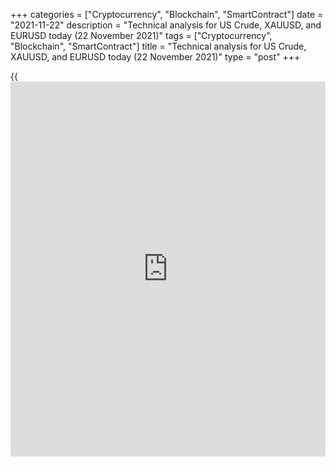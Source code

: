 +++
categories = ["Cryptocurrency", "Blockchain", "SmartContract"]
date = "2021-11-22"
description = "Technical analysis for US Crude, XAUUSD, and EURUSD today (22 November 2021)"
tags = ["Cryptocurrency", "Blockchain", "SmartContract"]
title = "Technical analysis for US Crude, XAUUSD, and EURUSD today (22 November 2021)"
type = "post"
+++

{{<iframe id="large-banner" src="https://www.bounty.group/#slide=11.0" width="100%" height="600" scrolling="no" style="border: 0px solid rgb(216, 221, 230); border-radius: 3px;">}}

2021-11-22

2021-11-22

Short-term analysis for oil, gold, and EURUSD for 22.11.2021Alex
Rodionov

I welcome my fellow traders! I have made a price forecast for US Crude,
XAUUSD, and EURUSD using a combination of margin zones methodology and
technical analysis. Based on the market analysis, I suggest entry
signals for intraday traders.

On Friday, the euro price fell sharply and updated the November 17 low.

The article covers the following subjects:

## Oil price forecast for today: USCrude analysis

Last Friday, traders reached the Gold Zone 75.93 - 75.67. Today, at the
opening of trading, they tried to break out the GZ, but unsuccessful.
Now the price is trading in the correction. Buyers tested the Additional
Zone 76.02 - 75.89, which serves as the first resistance of the
correction. It is possible to look for sales according to the pattern in
the beforementioned AZ. The first target for sales will be today's low.
The second target will be Target Zone 2 73.38 - 72.87.

If the Additional Zone is broken out during trading session, the
correction will continue with the target in the Intermediary Zone 77.42
- 77.17. The IZ serves as the border of the downtrend. It is also
profitable to enter sales in the beforementioned IZ.

### [USCrude][1] trading ideas for today:

  1. Sell according to the pattern in Additional Zone 76.02 - 75.89. TakeProfit: 74.69, Target Zone 2 73.38 - 72.87. StopLoss: according to the pattern rules.

  2. Sell according to the pattern in Intermediary Zone 77.42 - 77.17. TakeProfit: 74.69, Target Zone 2 73.38 - 72.87. StopLoss: according to the pattern rules.

* * *

## Gold price forecast for today: XAUUSD analysis

The short-term gold downtrend continued on Friday. As a result, the
November 16 low was updated, and the Target Zone 1839 - 1835 was
reached. After reaching the TZ, the price corrected to the Additional
Zone 1849 - 1848. Now the price is rolling down from this resistance.
The probability of the decline continuation remains. The fall target
will be the update of today's low and the breakout of the Target Zone.

If the TZ is broken out, the next sales target will be the Gold Zone
1820 - 1819. If the TZ is held, a correction will develop. Consider sell
patterns within the correction. The trend border moves to the zone of
1859 - 1857.

### [XAUUSD][2] trading ideas for today:

  1. Sell according to the pattern in Additional Zone 1849 - 1848. TakeProfit: 1839. StopLoss: according to the pattern rules.

  2. Sell according to the pattern in Intermediary Zone 1859 - 1857. TakeProfit: 1839. StopLoss: according to the pattern rules.

* * *

## Euro/Dollar forecast for today: EURUSD analysis

On Friday, the euro price fell sharply and updated the November 17 low.
The Intermediary Zone 1.1286 - 1.1277 was also tested. The IZ, which
serves as the short-term uptrend's border, was held.

Today, the priority work scenario is to look for purchases according to
the pattern with the first target in the zone of ​​the November 18 high
and with the second target in the upper Target Zone 1.1457 - 1.1439.

The update of Friday's low and price consolidation lower are required
for euro sales. In this case, the short-term trend will reverse down
again, and the price will reach lower Target Zone 1.1198 - 1.1180.

### [EURUSD][3] trading ideas for today:

Buy according to the pattern in Intermediary Zone 1.1286 - 1.1277.
TakeProfit: 1.1372. StopLoss: according to the pattern rules.

* * *

P.S. Did you like my article? Share it in social networks: it will be
the best “thank you" :)

Ask me questions and comment below. I’ll be glad to answer your
questions and give necessary explanations.

 **Useful links:**

  * I recommend trying to trade with a reliable broker [here][4]. The system allows you to trade by yourself or copy successful traders from all across the globe.
  * Use my promo-code BLOG for getting deposit bonus 50% on LiteForex platform. Just enter this code in the appropriate field while [depositing][5] your trading account.
  * Telegram chat for traders: <t.me/liteforexengchat>. We are sharing the signals and trading experience
  * Telegram channel with high-quality analytics, Forex reviews, training articles, and other useful things for traders <t.me/liteforex>

## Price chart of EURUSD in real time mode

The content of this article reflects the author’s opinion and does not
necessarily reflect the official position of LiteForex. The material
published on this page is provided for informational purposes only and
should not be considered as the provision of investment advice for the
purposes of Directive 2004/39/EC.

Rate this article:

{{value}}

( {{count}} {{title}} )

   1. my.liteforex.com/trading?type=oil
   2. my.liteforex.com/trading/chart?symbol=XAUUSD
   3. my.liteforex.com/trading/chart?symbol=EURUSD
   4. my.liteforex.com/?category=analysts-opinions&slug=short-term-analysis-for-oil-gold-and-eurusd-for-22112021&openPopup=%2Fregistration%2Fpopup&utm_source=blog&utm_medium=article&utm_campaign=bonus
   5. my.liteforex.com/deposit/?category=analysts-opinions&slug=short-term-analysis-for-oil-gold-and-eurusd-for-22112021&promo_code=BLOG&utm_source=blog&utm_medium=article&utm_campaign=bonus